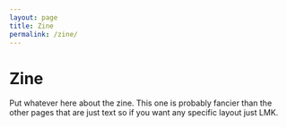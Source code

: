 ```yaml
---
layout: page
title: Zine
permalink: /zine/
---
```


# Zine

Put whatever here about the zine. This one is probably fancier than the other pages that are just text
so if you want any specific layout just LMK.
